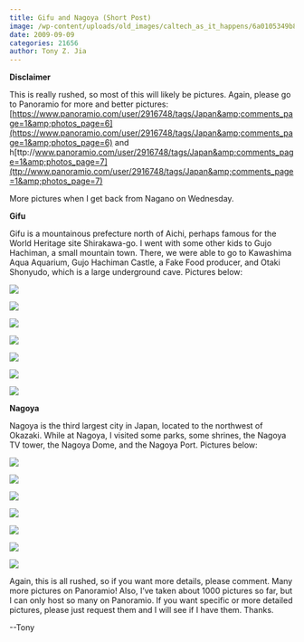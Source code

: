 ```yaml
---
title: Gifu and Nagoya (Short Post)
image: /wp-content/uploads/old_images/caltech_as_it_happens/6a0105349b8251970b0120a5a57d3f970c.jpg
date: 2009-09-09
categories: 21656
author: Tony Z. Jia
---
```


**Disclaimer**

This is really rushed, so most of this will likely be pictures. Again, please go to Panoramio for more and better pictures: [https://www.panoramio.com/user/2916748/tags/Japan&amp;comments_page=1&amp;photos_page=6](https://www.panoramio.com/user/2916748/tags/Japan&amp;comments_page=1&amp;photos_page=6) and h[ttp://www.panoramio.com/user/2916748/tags/Japan&amp;comments_page=1&amp;photos_page=7](ttp://www.panoramio.com/user/2916748/tags/Japan&amp;comments_page=1&amp;photos_page=7)

More pictures when I get back from Nagano on Wednesday.

**Gifu**

Gifu is a mountainous prefecture north of Aichi, perhaps famous for the World Heritage site Shirakawa-go. I went with some other kids to Gujo Hachiman, a small mountain town. There, we were able to go to Kawashima Aqua Aquarium, Gujo Hachiman Castle, a Fake Food producer, and Otaki Shonyudo, which is a large underground cave. Pictures below:


![](/old_images/caltech_as_it_happens/6a0105349b8251970b0120a5a57df4970c.jpg)

![](/old_images/caltech_as_it_happens/6a0105349b8251970b0120a5a57e0b970c.jpg)

![](/old_images/caltech_as_it_happens/6a0105349b8251970b0120a5a57f34970c.jpg)

![](/old_images/caltech_as_it_happens/6a0105349b8251970b0120a54e87a0970b.jpg)

![](/old_images/caltech_as_it_happens/6a0105349b8251970b0120a54e87d1970b.jpg)

![](/old_images/caltech_as_it_happens/6a0105349b8251970b0120a54e8913970b.jpg)

![](/old_images/caltech_as_it_happens/6a0105349b8251970b0120a54e8a53970b.jpg)

**Nagoya**

Nagoya is the third largest city in Japan, located to the northwest of Okazaki. While at Nagoya, I visited some parks, some shrines, the Nagoya TV tower, the Nagoya Dome, and the Nagoya Port. Pictures below:


![](/old_images/caltech_as_it_happens/6a0105349b8251970b0120a5a583bf970c.jpg)

![](/old_images/caltech_as_it_happens/6a0105349b8251970b0120a5a583e1970c.jpg)

![](/old_images/caltech_as_it_happens/6a0105349b8251970b0120a54e8b95970b.jpg)

![](/old_images/caltech_as_it_happens/6a0105349b8251970b0120a5a58538970c.jpg)

![](/old_images/caltech_as_it_happens/6a0105349b8251970b0120a5a585eb970c.jpg)

![](/old_images/caltech_as_it_happens/6a0105349b8251970b0120a5a586b4970c.jpg)

![](/old_images/caltech_as_it_happens/6a0105349b8251970b0120a54e8ef9970b.jpg)

Again, this is all rushed, so if you want more details, please comment. Many more pictures on Panoramio! Also, I’ve taken about 1000 pictures so far, but I can only host so many on Panoramio. If you want specific or more detailed pictures, please just request them and I will see if I have them. Thanks.

--Tony

